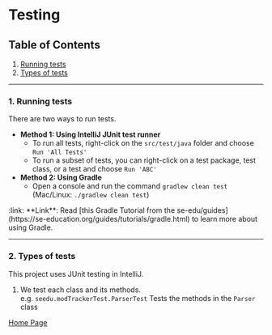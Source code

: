 # Testing

## Table of Contents
1. [Running tests](#1)
2. [Types of tests](#2)


--------------------------------------------------------------------------------------------------------------------

### 1. Running tests <a name="1"></a>

There are two ways to run tests.

* **Method 1: Using IntelliJ JUnit test runner**
  * To run all tests, right-click on the `src/test/java` folder and choose `Run 'All Tests'`
  * To run a subset of tests, you can right-click on a test package,
    test class, or a test and choose `Run 'ABC'`
* **Method 2: Using Gradle**
  * Open a console and run the command `gradlew clean test` (Mac/Linux: `./gradlew clean test`)

<div markdown="span" class="alert alert-secondary">:link: **Link**: Read [this Gradle Tutorial from the se-edu/guides](https://se-education.org/guides/tutorials/gradle.html) to learn more about using Gradle.
</div>

--------------------------------------------------------------------------------------------------------------------

### 2. Types of tests <a name="2"></a>

This project uses JUnit testing in IntelliJ.

1. We test each class and its methods.<br>
   e.g. `seedu.modTrackerTest.ParserTest` Tests the methods in the `Parser` class

[Home Page](https://ay2021s1-cs2113t-f12-4.github.io/tp/)